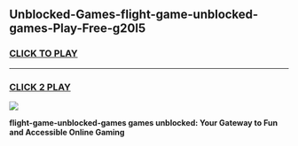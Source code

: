 
## Unblocked-Games-flight-game-unblocked-games-Play-Free-g20l5
<h3>
<a href="https://premium76.site?title=flight-game-unblocked-games&ref=23A">CLICK TO PLAY</a></h3>
<hr>

<h3>
<a href="https://premium76.site?title=flight-game-unblocked-games&ref=23A">CLICK 2 PLAY</a>
  
</h3>

<a href="https://premium76.site?title=flight-game-unblocked-games&ref=23A"><img src="https://clearcache.store/games.png"></a>


**flight-game-unblocked-games games unblocked: Your Gateway to Fun and Accessible Online Gaming**
